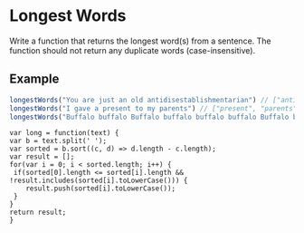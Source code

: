 # Longest Words

Write a function that returns the longest word(s) from a sentence. The function should not return any duplicate words (case-insensitive).

## Example

```js
longestWords("You are just an old antidisestablishmentarian") // ["antidisestablishmentarian"]
longestWords("I gave a present to my parents") // ["present", "parents"]
longestWords("Buffalo buffalo Buffalo buffalo buffalo buffalo Buffalo buffalo") // ["buffalo"] or ["Buffalo"]
```

```
var long = function(text) {
var b = text.split(' ');
var sorted = b.sort((c, d) => d.length - c.length);
var result = [];
for(var i = 0; i < sorted.length; i++) {
 if(sorted[0].length <= sorted[i].length && !result.includes(sorted[i].toLowerCase())) {
	result.push(sorted[i].toLowerCase());
 }
}
return result;
}
```
